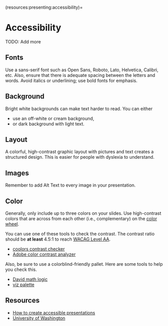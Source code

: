 (resources:presenting:accessibility)=
# Accessibility

TODO: Add more

## Fonts

Use a sans-serif font such as Open Sans, Roboto, Lato, Helvetica, Calibri, etc.
Also, ensure that there is adequate spacing between the letters and words.
Avoid italics or underlining; use bold fonts for emphasis.

## Background

Bright white backgrounds can make text harder to read.
You can either

- use an off-white or cream background,
- or dark background with light text.

## Layout

A colorful, high-contrast graphic layout with pictures and text creates a structured design.
This is easier for people with dyslexia to understand.

## Images

Remember to add Alt Text to every image in your presentation.

## Color

Generally, only include up to three colors on your slides.
Use high-contrast colors that are across from each other (i.e., complementary) on the [color wheel](https://color.adobe.com/create/color-wheel).

You can use one of these tools to check the contrast.
The contrast ratio should be **at least** 4.5:1 to reach [WACAG Level AA](https://ialabs.ie/what-is-the-difference-between-wcag-a-aa-and-aaa/).

- [coolors contrast checker](https://coolors.co/contrast-checker)
- [Adobe color contrast analyzer](https://color.adobe.com/create/color-contrast-analyzer)

Also, be sure to use a colorblind-friendly pallet.
Here are some tools to help you check this.

- [David math logic](https://davidmathlogic.com/colorblind)
- [viz palette](https://projects.susielu.com/viz-palette)

## Resources

- [How to create accessible presentations](https://www.gov.wales/how-create-accessible-powerpoint-presentations)
- [University of Washington](https://www.washington.edu/doit/how-can-you-make-your-presentation-accessible)
